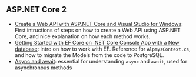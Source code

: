 ## ASP.NET Core 2

- [Create a Web API with ASP.NET Core and Visual Studio for Windows](https://docs.microsoft.com/en-us/aspnet/core/tutorials/first-web-api): First intructions of steps on how to create a Web API using ASP.NET Core, and nice explanation on how each method works.
- [Getting Started with EF Core on .NET Core Console App with a New database](https://docs.microsoft.com/en-us/ef/core/get-started/aspnetcore/new-db): Intro on how to work with EF. Reference for `AlpmysContext.cs`, and how to migrate the Models from the code to PostgreSQL.
- [Async and await](https://blog.stephencleary.com/2012/02/async-and-await.html): essential for understanding `async` and `await`, used for asynchronous methods

